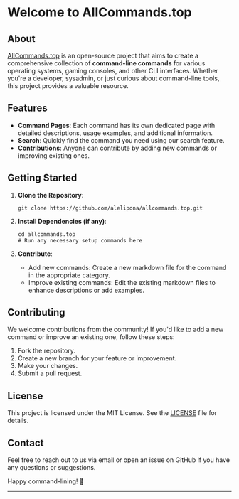 # Welcome to AllCommands.top

## About

[AllCommands.top](https://allcommands.top) is an open-source project that aims to create a comprehensive collection of **command-line commands** for various operating systems, gaming consoles, and other CLI interfaces. Whether you're a developer, sysadmin, or just curious about command-line tools, this project provides a valuable resource.

## Features

- **Command Pages**: Each command has its own dedicated page with detailed descriptions, usage examples, and additional information.
- **Search**: Quickly find the command you need using our search feature.
- **Contributions**: Anyone can contribute by adding new commands or improving existing ones.

## Getting Started

1. **Clone the Repository**:
   ```
   git clone https://github.com/alelipona/allcommands.top.git
   ```

2. **Install Dependencies (if any)**:
   ```
   cd allcommands.top
   # Run any necessary setup commands here
   ```

3. **Contribute**:
   - Add new commands: Create a new markdown file for the command in the appropriate category.
   - Improve existing commands: Edit the existing markdown files to enhance descriptions or add examples.

## Contributing

We welcome contributions from the community! If you'd like to add a new command or improve an existing one, follow these steps:

1. Fork the repository.
2. Create a new branch for your feature or improvement.
3. Make your changes.
4. Submit a pull request.

## License

This project is licensed under the MIT License. See the [LICENSE](LICENSE.md) file for details.

## Contact

Feel free to reach out to us via email or open an issue on GitHub if you have any questions or suggestions.

Happy command-lining! 🚀

---